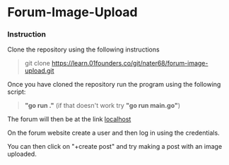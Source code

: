 # Forum-Image-Upload

### Instruction
Clone the repository using the following instructions
> git clone https://learn.01founders.co/git/nater68/forum-image-upload.git

Once you have cloned the repository run the program using the following script:
>  **"go run ."** (if that doesn't work try **"go run main.go"**)

The forum will then be at the link [localhost](http://localhost:8080/ "localhost:8080")

On the forum website create a user and then log in using the credentials.

You can then click on "+create post" and try making a post with an image uploaded.